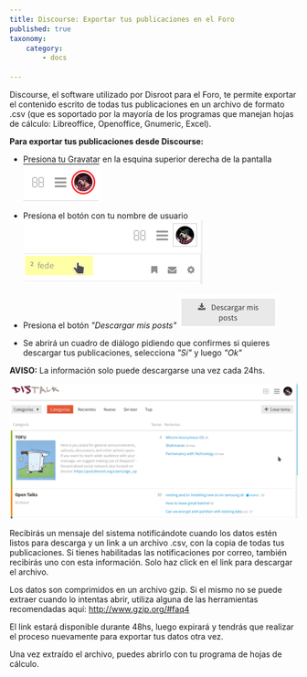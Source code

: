 ```yaml
---
title: Discourse: Exportar tus publicaciones en el Foro
published: true
taxonomy:
    category:
        - docs

---
```




Discourse, el software utilizado por Disroot para el Foro, te permite exportar el contenido escrito de todas tus publicaciones en un archivo de formato .csv (que es soportado por la mayoría de los programas que manejan hojas de cálculo: Libreoffice, Openoffice, Gnumeric, Excel).

**Para exportar tus publicaciones desde Discourse:**
- Presiona tu Gravatar en la esquina superior derecha de la pantalla ![](es/export_data_discourse_01.png)<br>

- Presiona el botón con tu nombre de usuario ![](es/export_data_discourse_02.png)<br>

- Presiona el botón *"Descargar mis posts"* ![](es/export_data_discourse_03.png)<br>

- Se abrirá un cuadro de diálogo pidiendo que confirmes si quieres descargar tus publicaciones, selecciona *"Sí"* y luego *"Ok"*<br>


**AVISO:** La información solo puede descargarse una vez cada 24hs.<br>

![](es/export_data_discourse_01.gif)

Recibirás un mensaje del sistema notificándote cuando los datos estén listos para descarga y un link a un archivo .csv, con la copia de todas tus publicaciones.
Si tienes habilitadas las notificaciones por correo, también recibirás uno con esta información. Solo haz click en el link para descargar el archivo.

Los datos son comprimidos en un archivo gzip. Si el mismo no se puede extraer cuando lo intentas abrir, utiliza alguna de las herramientas recomendadas aquí: http://www.gzip.org/#faq4

El link estará disponible durante 48hs, luego expirará y tendrás que realizar el proceso nuevamente para exportar tus datos otra vez.

Una vez extraído el archivo, puedes abrirlo con tu programa de hojas de cálculo.
